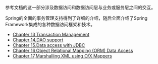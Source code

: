 参考文档的这一部分涉及数据访问和数据访问层与业务或服务层之间的交互。

Spring的全面的事务管理支持得到了详细的介绍，随后全面介绍了Spring Framework集成的各种数据访问框架和技术。

* [Chapter 13,Transaction Management](http://docs.spring.io/spring/docs/5.0.0.M5/spring-framework-reference/html/transaction.html)
* [Chapter 14,DAO support](http://docs.spring.io/spring/docs/5.0.0.M5/spring-framework-reference/html/dao.html)
* [Chapter 15,Data access with JDBC](http://docs.spring.io/spring/docs/5.0.0.M5/spring-framework-reference/html/jdbc.html)
* [Chapter 16,Object Relational Mapping \(ORM\) Data Access](http://docs.spring.io/spring/docs/5.0.0.M5/spring-framework-reference/html/orm.html)
* [Chapter 17,Marshalling XML using O/X Mappers](http://docs.spring.io/spring/docs/5.0.0.M5/spring-framework-reference/html/oxm.html)



